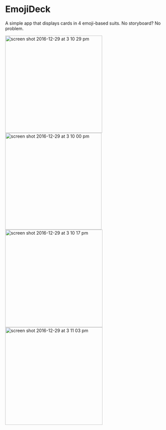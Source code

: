 # EmojiDeck
A simple app that displays cards in 4 emoji-based suits. No storyboard? No problem.

<img width="310" alt="screen shot 2016-12-29 at 3 10 29 pm" src="https://cloud.githubusercontent.com/assets/19174201/21554224/b6bc06a4-cddb-11e6-812c-fb2812afcffc.png">
<img width="308" alt="screen shot 2016-12-29 at 3 10 00 pm" src="https://cloud.githubusercontent.com/assets/19174201/21554222/b6bb99ee-cddb-11e6-9a38-f0f60dcd3dbb.png">
<img width="311" alt="screen shot 2016-12-29 at 3 10 17 pm" src="https://cloud.githubusercontent.com/assets/19174201/21554223/b6bbe980-cddb-11e6-8d9c-e887479b08c3.png">
<img width="311" alt="screen shot 2016-12-29 at 3 11 03 pm" src="https://cloud.githubusercontent.com/assets/19174201/21554225/b6bc4c2c-cddb-11e6-8108-e9725414949a.png">
